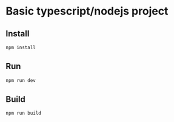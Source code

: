 # Basic typescript/nodejs project

## Install

```bash
npm install
```

## Run

```bash
npm run dev
```

## Build

```bash
npm run build
```
